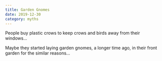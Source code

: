 ```yaml
---
title: Garden Gnomes
date: 2019-12-30
category: myths
---
```


People buy plastic crows to keep crows and birds away from their windows...

Maybe they started laying garden gnomes, a longer time ago, in their front garden for the similar reasons...